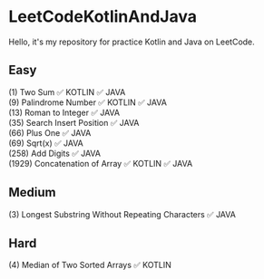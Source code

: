 # LeetCodeKotlinAndJava
Hello, it's my repository for practice Kotlin and Java on LeetCode.

Easy 
-----------
(1) Two Sum	:white_check_mark: KOTLIN :white_check_mark: JAVA  
(9) Palindrome Number	:white_check_mark: KOTLIN :white_check_mark: JAVA   
(13) Roman to Integer :white_check_mark: JAVA                                                                 
(35) Search Insert Position :white_check_mark: JAVA    
(66) Plus One :white_check_mark: JAVA                                                                   
(69) Sqrt(x) :white_check_mark: JAVA                                                     
(258) Add Digits	:white_check_mark: JAVA                                                                   
(1929) Concatenation of Array :white_check_mark: KOTLIN :white_check_mark: JAVA  

Medium
-----------
(3) Longest Substring Without Repeating Characters :white_check_mark: JAVA  

Hard
-----------
(4) Median of Two Sorted Arrays	:white_check_mark: KOTLIN

